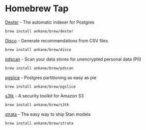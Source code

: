 # Homebrew Tap

[Dexter](https://github.com/ankane/dexter) - The automatic indexer for Postgres

```sh
brew install ankane/brew/dexter
```

[Disco](https://github.com/ankane/disco-cli) - Generate recommendations from CSV files

```sh
brew install ankane/brew/disco
```

[pdscan](https://github.com/ankane/pdscan) - Scan your data stores for unencrypted personal data (PII)

```sh
brew install ankane/brew/pdscan
```

[pgslice](https://github.com/ankane/pgslice) - Postgres partitioning as easy as pie

```sh
brew install ankane/brew/pgslice
```

[s3tk](https://github.com/ankane/s3tk) - A security toolkit for Amazon S3

```sh
brew install ankane/brew/s3tk
```

[strata](https://github.com/ankane/strata) - The easy way to ship Stan models

```sh
brew install ankane/brew/strata
```

